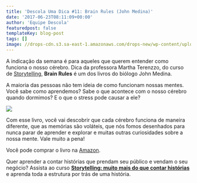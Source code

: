 ```yaml
---
title: 'Descola Uma Dica #11: Brain Rules (John Medina)'
date: '2017-06-23T08:11:09+00:00'
author: 'Equipe Descola'
featuredpost: false
templateKey: blog-post
tags: []
image: //drops-cdn.s3.sa-east-1.amazonaws.com/drops-new/wp-content/uploads/2017/06/22211249/Descola_umadica-11-150x150.png
---
```

A indicação da semana é para aqueles que querem entender como funciona o nosso cérebro. Dica da professora Martha Terenzzo, do curso de [Storytelling](https://descola.org/curso/storytelling), **Brain Rules** é um dos livros do biólogo John Medina.

A maioria das pessoas não tem ideia de como funcionam nossas mentes. Você sabe como aprendemos? Sabe o que acontece com o nosso cérebro quando dormimos? E o que o stress pode causar a ele?

![](https://descola.org/drops/wp-content/uploads/2017/06/brain-rules-679x1024.jpg)

Com esse livro, você vai descobrir que cada cérebro funciona de maneira diferente, que as memórias são voláteis, que nós fomos desenhados para nunca parar de aprender e explorar e muitas outras curiosidades sobre a nossa mente. Vale muito a pena!

Você pode comprar o livro na [Amazon](https://www.amazon.com.br/Brain-Rules-Updated-Expanded-Principles-ebook/dp/B00JNYEXAM).

Quer aprender a contar histórias que prendam seu público e vendam o seu negócio? Assista ao curso **[Storytelling: muito mais do que contar histórias](https://descola.org/curso/storytelling)** e aprenda toda a estrutura por trás de uma história.
